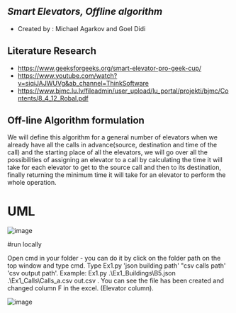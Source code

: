 ## _Smart Elevators, Offline algorithm_

- Created by : Michael Agarkov and Goel Didi

## Literature Research

- https://www.geeksforgeeks.org/smart-elevator-pro-geek-cup/
- https://www.youtube.com/watch?v=siqiJAJWUVg&ab_channel=ThinkSoftware
- https://www.bjmc.lu.lv/fileadmin/user_upload/lu_portal/projekti/bjmc/Contents/8_4_12_Robal.pdf

## Off-line Algorithm formulation
We will define this algorithm for a general number of elevators when we already have all the calls in advance(source, destination and time of the call) and the starting place of all the elevators, we will go over all the possibilities of assigning an elevator to a call by calculating the time it will take for each elevator to get to the source call and then to its destination, finally returning the minimum time it will take for an elevator to perform the whole operation.

# UML
![image](https://user-images.githubusercontent.com/88629415/142693208-a8c9ac7b-b1fd-4801-95a7-f44ba8cca8d8.png)

#run locally

Open cmd in your folder - you can do it by click on the folder path on the top window and type cmd.
Type Ex1.py 'json building path' "csv calls path' 'csv output path'. Example: Ex1.py .\Ex1_Buildings\B5.json .\Ex1_Calls\Calls_a.csv out.csv .
You can see the file has been created and changed column F in the excel. (Elevator column).


![image](https://user-images.githubusercontent.com/88629415/142696903-9a59ce54-4eb5-4651-b341-807ecc614d96.png)